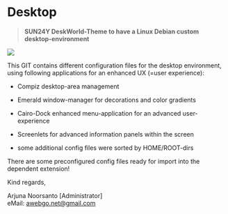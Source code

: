 # Desktop
>**SUN24Y DeskWorld-Theme to have a Linux Debian custom desktop-environment**  
  
![](https://docs.google.com/uc?export=download&id=0B5YtQ2Ka-H8XRW5ZRWxEOWp5T1k)
  
This GIT contains different configuration files for the desktop environment, using following applications for an enhanced UX (=user experience):
  
+ Compiz desktop-area management
+ Emerald window-manager for decorations and color gradients
+ Cairo-Dock enhanced menu-application for an advanced user-experience
+ Screenlets for advanced information panels within the screen
  
+ some additional config files were sorted by HOME/ROOT-dirs

There are some preconfigured config files ready for import into the dependent extension!
  
  
  
Kind regards,
  
Arjuna Noorsanto [Administrator]  
eMail: <awebgo.net@gmail.com>
